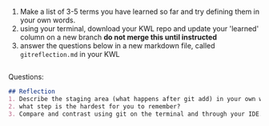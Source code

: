1. Make a list of 3-5 terms you have learned so far and try defining them in your own words.
1. using your terminal, download your KWL repo and update your 'learned' column on a new branch **do not merge this until instructed**
1. answer the questions below in a new markdown file, called `gitreflection.md` in your KWL
```{index} gitreflection.md
```

Questions:
```markdown
## Reflection
1. Describe the staging area (what happens after git add) in your own words. Can you think of an analogy for it? Is there anything similar in a hobby you have?
2. what step is the hardest for you to remember?
3. Compare and contrast using git on the terminal and through your IDE. when would each be better/worse?
```
